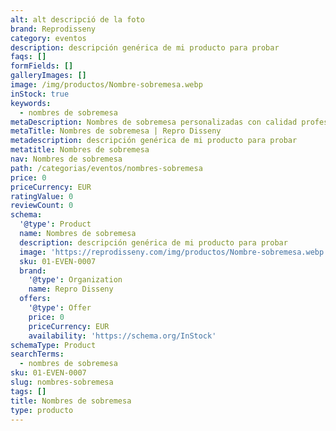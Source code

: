 ```yaml
---
alt: alt descripció de la foto
brand: Reprodisseny
category: eventos
description: descripción genérica de mi producto para probar
faqs: []
formFields: []
galleryImages: []
image: /img/productos/Nombre-sobremesa.webp
inStock: true
keywords:
  - nombres de sobremesa
metaDescription: Nombres de sobremesa personalizadas con calidad profesional en Cataluña.
metaTitle: Nombres de sobremesa | Repro Disseny
metadescription: descripción genérica de mi producto para probar
metatitle: Nombres de sobremesa
nav: Nombres de sobremesa
path: /categorias/eventos/nombres-sobremesa
price: 0
priceCurrency: EUR
ratingValue: 0
reviewCount: 0
schema:
  '@type': Product
  name: Nombres de sobremesa
  description: descripción genérica de mi producto para probar
  image: 'https://reprodisseny.com/img/productos/Nombre-sobremesa.webp'
  sku: 01-EVEN-0007
  brand:
    '@type': Organization
    name: Repro Disseny
  offers:
    '@type': Offer
    price: 0
    priceCurrency: EUR
    availability: 'https://schema.org/InStock'
schemaType: Product
searchTerms:
  - nombres de sobremesa
sku: 01-EVEN-0007
slug: nombres-sobremesa
tags: []
title: Nombres de sobremesa
type: producto
---
```


